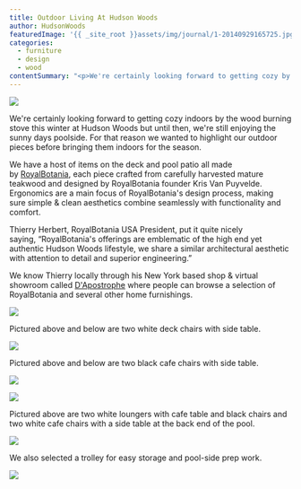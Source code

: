 ```yaml
---
title: Outdoor Living At Hudson Woods
author: HudsonWoods
featuredImage: '{{ _site_root }}assets/img/journal/1-20140929165725.jpg'
categories:
  - furniture
  - design
  - wood
contentSummary: "<p>We're certainly looking forward to getting cozy by the wood burning stove this winter at Hudson Woods but until then, we're still enjoying the sunny days poolside at the model home. For that reason we wanted to highlight our outdoor pieces before bringing them indoors for the season.</p>"
---
```

<p><img src="http://hudsonwoods.com/assets/img/journal/1-20140929160607.jpg" style="font-family: 'Open Sans', 'Helvetica Neue', Arial, sans-serif;"></p><p>We're certainly looking forward to getting cozy indoors by the wood burning stove  this winter at Hudson Woods but until then, we're still enjoying the sunny days poolside. For that reason we wanted to highlight our outdoor pieces before bringing them indoors for the season.&nbsp;</p><p>We have a host of items on the deck and pool patio&nbsp;all made by&nbsp;<a href="https://www.google.com/webhp?sourceid=chrome-instant&rlz=1C5CHFA_enUS563US569&ion=1&espv=2&ie=UTF-8#q=royal%20botania" target="_blank">RoyalBotania</a>, each piece crafted from carefully harvested mature teakwood and designed by RoyalBotania founder Kris Van Puyvelde. Ergonomics are a main focus of RoyalBotania's design process, making sure simple & clean aesthetics combine seamlessly with functionality and comfort.&nbsp;</p><p>Thierry Herbert,&nbsp;RoyalBotania USA President, put it quite nicely saying,&nbsp;“RoyalBotania's offerings are emblematic of the high end&nbsp;yet authentic Hudson Woods lifestyle, we&nbsp;share a similar architectural aesthetic with attention to detail and superior engineering.”</p><p>We know&nbsp;Thierry locally through his New York based shop & virtual showroom&nbsp;called&nbsp;<a href="http://dapostrophe.net/showroom/index.php" target="_blank">D'Apostrophe</a> where people can browse a selection of RoyalBotania and several other home furnishings.&nbsp;</p><p><img src="/assets/img/journal/2-20140929160950.jpg"></p><p>Pictured above and below are two white&nbsp;deck chairs with side table.</p><p><img src="/assets/img/journal/6-20140929160627.jpg"></p><p>Pictured above and below are two black&nbsp;cafe chairs with side table.&nbsp;</p><p><img src="/assets/img/journal/7-20140929160641.jpg"></p><p><img src="/assets/img/journal/3-20140929160656.jpg"></p><p>Pictured above are two white loungers with cafe table and black chairs and two white cafe chairs with a side table at the back end&nbsp;of the pool.</p><p><img src="/assets/img/journal/4-20140929160709.jpg"></p><p>We also selected a trolley for easy storage and pool-side&nbsp;prep work.</p><p><img src="/assets/img/journal/5-20140929160721.jpg"></p>